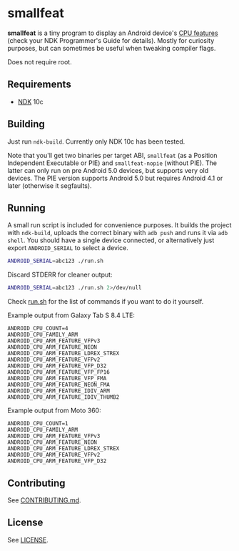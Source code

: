 # smallfeat

**smallfeat** is a tiny program to display an Android device's [CPU features](https://android.googlesource.com/platform/ndk/+/master/sources/android/cpufeatures/cpu-features.h) (check your NDK Programmer's Guide for details). Mostly for curiosity purposes, but can sometimes be useful when tweaking compiler flags.

Does not require root.

## Requirements

* [NDK](https://developer.android.com/tools/sdk/ndk/index.html) 10c

## Building

Just run `ndk-build`. Currently only NDK 10c has been tested.

Note that you'll get two binaries per target ABI, `smallfeat` (as a Position Independent Executable or PIE) and `smallfeat-nopie` (without PIE). The latter can only run on pre Android 5.0 devices, but supports very old devices. The PIE version supports Android 5.0 but requires Android 4.1 or later (otherwise it segfaults).

## Running

A small run script is included for convenience purposes. It builds the project with `ndk-build`, uploads the correct binary with `adb push` and runs it via `adb shell`. You should have a single device connected, or alternatively just export `ANDROID_SERIAL` to select a device.

```bash
ANDROID_SERIAL=abc123 ./run.sh
```

Discard STDERR for cleaner output:

```bash
ANDROID_SERIAL=abc123 ./run.sh 2>/dev/null
```

Check [run.sh](run.sh) for the list of commands if you want to do it yourself.

Example output from Galaxy Tab S 8.4 LTE:

```
ANDROID_CPU_COUNT=4
ANDROID_CPU_FAMILY_ARM
ANDROID_CPU_ARM_FEATURE_VFPv3
ANDROID_CPU_ARM_FEATURE_NEON
ANDROID_CPU_ARM_FEATURE_LDREX_STREX
ANDROID_CPU_ARM_FEATURE_VFPv2
ANDROID_CPU_ARM_FEATURE_VFP_D32
ANDROID_CPU_ARM_FEATURE_VFP_FP16
ANDROID_CPU_ARM_FEATURE_VFP_FMA
ANDROID_CPU_ARM_FEATURE_NEON_FMA
ANDROID_CPU_ARM_FEATURE_IDIV_ARM
ANDROID_CPU_ARM_FEATURE_IDIV_THUMB2
```

Example output from Moto 360:

```
ANDROID_CPU_COUNT=1
ANDROID_CPU_FAMILY_ARM
ANDROID_CPU_ARM_FEATURE_VFPv3
ANDROID_CPU_ARM_FEATURE_NEON
ANDROID_CPU_ARM_FEATURE_LDREX_STREX
ANDROID_CPU_ARM_FEATURE_VFPv2
ANDROID_CPU_ARM_FEATURE_VFP_D32
```

## Contributing

See [CONTRIBUTING.md](CONTRIBUTING.md).

## License

See [LICENSE](LICENSE).
